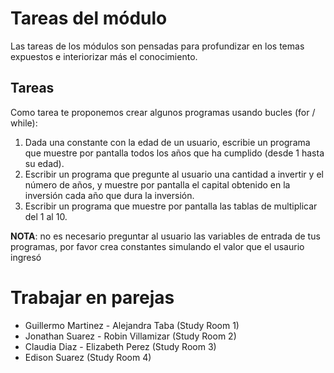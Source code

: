 # Tareas del módulo

Las tareas de los módulos son pensadas para profundizar en los temas expuestos e interiorizar más el conocimiento. 

## Tareas

Como tarea te proponemos crear algunos programas usando bucles (for / while):

1. Dada una constante con la edad de un usuario, escribie un programa que  muestre por pantalla todos los años que ha cumplido (desde 1 hasta su edad).
2. Escribir un programa que pregunte al usuario una cantidad a invertir y el número de años, y muestre por pantalla el capital obtenido en la inversión cada año que dura la inversión. 
3. Escribir un programa que muestre por pantalla las tablas de multiplicar del 1 al 10.

**NOTA**: no es necesario preguntar al usuario las variables de entrada de tus programas, por favor crea constantes simulando el valor que el usaurio ingresó

# Trabajar en parejas
  - Guillermo Martinez - Alejandra Taba (Study Room 1)
  - Jonathan Suarez - Robin Villamizar (Study Room 2)
  - Claudia Diaz - Elizabeth Perez (Study Room 3)
  - Edison Suarez (Study Room 4)